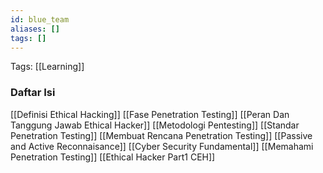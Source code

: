 ```yaml
---
id: blue_team
aliases: []
tags: []
---
```


Tags: [[Learning]]

### Daftar Isi
[[Definisi Ethical Hacking]]
[[Fase Penetration Testing]]
[[Peran Dan Tanggung Jawab Ethical Hacker]]
[[Metodologi Pentesting]]
[[Standar Penetration Testing]]
[[Membuat Rencana Penetration Testing]]
[[Passive and Active Reconnaisance]]
[[Cyber Security Fundamental]]
[[Memahami Penetration Testing]]
[[Ethical Hacker Part1 CEH]]
